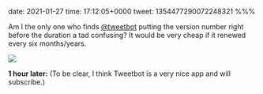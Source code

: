 date: 2021-01-27
time: 17:12:05+0000
tweet: 1354477290072248321
%%%

Am I the only one who finds [@tweetbot](https://twitter.com/tweetbot) putting the version number right before the duration a tad confusing? It would be very cheap if it renewed every six months/years.

![](EswR5lxXAAAtehr.jpg)

**1 hour later:** (To be clear, I think Tweetbot is a very nice app and will subscribe.)
